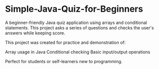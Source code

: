 # Simple-Java-Quiz-for-Beginners
A beginner-friendly Java quiz application using arrays and conditional statements. This project asks a series of questions and checks the user's answers while keeping score.

This project was created for practice and demonstration of:

Array usage in Java
Conditional checking
Basic input/output operations

Perfect for students or self-learners new to programming.
